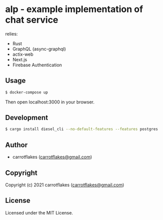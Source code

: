 # alp - example implementation of chat service

relies:

- Rust
- GraphQL (async-graphql)
- actix-web
- Next.js
- Firebase Authentication

## Usage

```sh
$ docker-compose up
```

Then open localhost:3000 in your browser.

## Development

``` sh
$ cargo install diesel_cli --no-default-features --features postgres
```

## Author

* carrotflakes (carrotflakes@gmail.com)

## Copyright

Copyright (c) 2021 carrotflakes (carrotflakes@gmail.com)

## License

Licensed under the MIT License.
